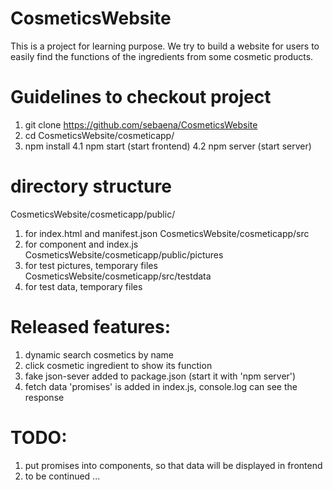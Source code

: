 # CosmeticsWebsite
This is a project for learning purpose.
We try to build a website for users to easily find the functions of the ingredients from some cosmetic products.

# Guidelines to checkout project
1.  git clone https://github.com/sebaena/CosmeticsWebsite
2.  cd CosmeticsWebsite/cosmeticapp/
3.  npm install
4.1 npm start (start frontend)
4.2 npm server (start server)

# directory structure
CosmeticsWebsite/cosmeticapp/public/
  1. for index.html and manifest.json
CosmeticsWebsite/cosmeticapp/src
  1. for component and index.js
CosmeticsWebsite/cosmeticapp/public/pictures
  1. for test pictures, temporary files
CosmeticsWebsite/cosmeticapp/src/testdata
  1. for test data, temporary files

# Released features:
1. dynamic search cosmetics by name
2. click cosmetic ingredient to show its function
3. fake json-sever added to package.json (start it with 'npm server')
4. fetch data 'promises' is added in index.js, console.log can see the response

# TODO:
1. put promises into components, so that data will be displayed in frontend
2. to be continued ...
